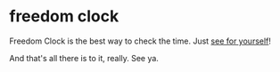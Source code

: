 # freedom clock

Freedom Clock is the best way to check the time. Just 
[see for yourself](https://domsson.github.io/freedom-clock/)!

And that's all there is to it, really. See ya.

